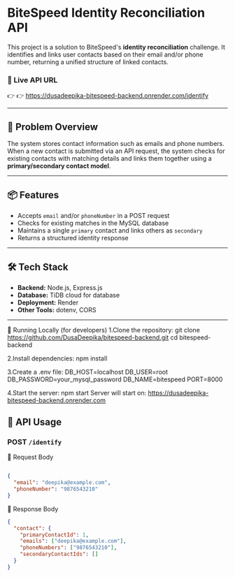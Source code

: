 # BiteSpeed Identity Reconciliation API

This project is a solution to BiteSpeed's **identity reconciliation** challenge. It identifies and links user contacts based on their email and/or phone number, returning a unified structure of linked contacts.

### 🔗 Live API URL  
👉 👉 https://dusadeepika-bitespeed-backend.onrender.com/identify

---

## 🧩 Problem Overview

The system stores contact information such as emails and phone numbers. When a new contact is submitted via an API request, the system checks for existing contacts with matching details and links them together using a **primary/secondary contact model**.

---

## 📦 Features

- Accepts `email` and/or `phoneNumber` in a POST request
- Checks for existing matches in the MySQL database
- Maintains a single `primary` contact and links others as `secondary`
- Returns a structured identity response

---

## 🛠 Tech Stack

- **Backend:** Node.js, Express.js
- **Database:** TiDB cloud for database 
- **Deployment:** Render
- **Other Tools:** dotenv, CORS

---

🚀 Running Locally (for developers)
1.Clone the repository:
git clone https://github.com/DusaDeepika/bitespeed-backend.git
cd bitespeed-backend

2.Install dependencies:
npm install

3.Create a .env file:
DB_HOST=localhost
DB_USER=root
DB_PASSWORD=your_mysql_password
DB_NAME=bitespeed
PORT=8000

4.Start the server:
npm start
Server will start on:
 https://dusadeepika-bitespeed-backend.onrender.com


## 📨 API Usage

### POST `/identify`

🔸 Request Body
```json

{
  "email": "deepika@example.com",
  "phoneNumber": "9876543210"
}
```
🔸 Response Body
```json
{
  "contact": {
    "primaryContactId": 1,
    "emails": ["deepika@example.com"],
    "phoneNumbers": ["9876543210"],
    "secondaryContactIds": []
  }
}
